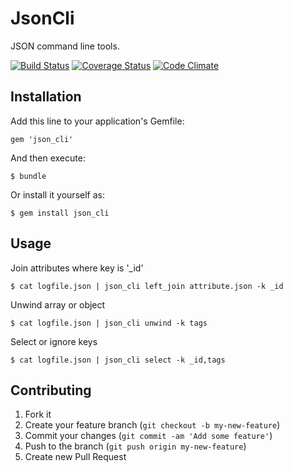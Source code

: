 # JsonCli

JSON command line tools.

[![Build Status](https://travis-ci.org/masa21kik/json_cli.png?branch=master)](https://travis-ci.org/masa21kik/json_cli)
[![Coverage Status](https://coveralls.io/repos/masa21kik/json_cli/badge.png)](https://coveralls.io/r/masa21kik/json_cli)
[![Code Climate](https://codeclimate.com/github/masa21kik/json_cli.png?branch=master)](https://codeclimate.com/github/masa21kik/json_cli)

## Installation

Add this line to your application's Gemfile:

    gem 'json_cli'

And then execute:

    $ bundle

Or install it yourself as:

    $ gem install json_cli

## Usage

Join attributes where key is '_id'

    $ cat logfile.json | json_cli left_join attribute.json -k _id

Unwind array or object

    $ cat logfile.json | json_cli unwind -k tags

Select or ignore keys

    $ cat logfile.json | json_cli select -k _id,tags

## Contributing

1. Fork it
2. Create your feature branch (`git checkout -b my-new-feature`)
3. Commit your changes (`git commit -am 'Add some feature'`)
4. Push to the branch (`git push origin my-new-feature`)
5. Create new Pull Request
